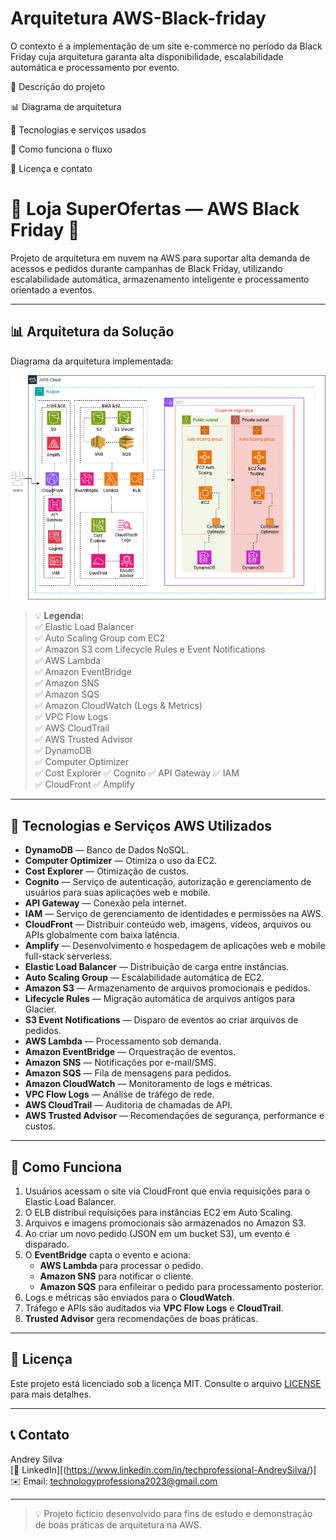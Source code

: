 # Arquitetura AWS-Black-friday
O contexto é a implementação de um site e-commerce no período da Black Friday cuja arquitetura garanta alta disponibilidade, escalabilidade automática e processamento por evento.


📖 Descrição do projeto

📊 Diagrama de arquitetura

📌 Tecnologias e serviços usados

🚀 Como funciona o fluxo

📄 Licença e contato


# 🛒 Loja SuperOfertas — AWS Black Friday 🚀

Projeto de arquitetura em nuvem na AWS para suportar alta demanda de acessos e pedidos durante campanhas de Black Friday, utilizando escalabilidade automática, armazenamento inteligente e processamento orientado a eventos.

---

## 📊 Arquitetura da Solução

Diagrama da arquitetura implementada:

![Diagrama da Arquitetura](./arquitetura_blackfriday.png.png)

> 💡 **Legenda:**  
> ✅ Elastic Load Balancer  
> ✅ Auto Scaling Group com EC2  
> ✅ Amazon S3 com Lifecycle Rules e Event Notifications  
> ✅ AWS Lambda  
> ✅ Amazon EventBridge  
> ✅ Amazon SNS  
> ✅ Amazon SQS  
> ✅ Amazon CloudWatch (Logs & Metrics)  
> ✅ VPC Flow Logs  
> ✅ AWS CloudTrail  
> ✅ AWS Trusted Advisor  
> ✅ DynamoDB  
> ✅ Computer Optimizer  
> ✅ Cost Explorer
> ✅ Cognito 
> ✅ API Gateway 
> ✅ IAM  
> ✅ CloudFront
> ✅ Amplify

---

## 📌 Tecnologias e Serviços AWS Utilizados

- **DynamoDB** — Banco de Dados NoSQL.
- **Computer Optimizer** — Otimiza o uso da EC2.
- **Cost Explorer** — Otimização de custos.
- **Cognito** — Serviço de autenticação, autorização e gerenciamento de usuários para suas aplicações web e mobile.
- **API Gateway** — Conexão pela internet.
- **IAM** — Serviço de gerenciamento de identidades e permissões na AWS.
- **CloudFront** — Distribuir conteúdo web, imagens, vídeos, arquivos ou APIs globalmente com baixa latência.
- **Amplify** — Desenvolvimento e hospedagem de aplicações web e mobile full-stack serverless.
- **Elastic Load Balancer** — Distribuição de carga entre instâncias.
- **Auto Scaling Group** — Escalabilidade automática de EC2.
- **Amazon S3** — Armazenamento de arquivos promocionais e pedidos.
- **Lifecycle Rules** — Migração automática de arquivos antigos para Glacier.
- **S3 Event Notifications** — Disparo de eventos ao criar arquivos de pedidos.
- **AWS Lambda** — Processamento sob demanda.
- **Amazon EventBridge** — Orquestração de eventos.
- **Amazon SNS** — Notificações por e-mail/SMS.
- **Amazon SQS** — Fila de mensagens para pedidos.
- **Amazon CloudWatch** — Monitoramento de logs e métricas.
- **VPC Flow Logs** — Análise de tráfego de rede.
- **AWS CloudTrail** — Auditoria de chamadas de API.
- **AWS Trusted Advisor** — Recomendações de segurança, performance e custos.

---

## 🚀 Como Funciona

1. Usuários acessam o site via CloudFront que envia requisições para o Elastic Load Balancer.
2. O ELB distribui requisições para instâncias EC2 em Auto Scaling.
3. Arquivos e imagens promocionais são armazenados no Amazon S3.
4. Ao criar um novo pedido (JSON em um bucket S3), um evento é disparado.
5. O **EventBridge** capta o evento e aciona:
   - **AWS Lambda** para processar o pedido.
   - **Amazon SNS** para notificar o cliente.
   - **Amazon SQS** para enfileirar o pedido para processamento posterior.
6. Logs e métricas são enviados para o **CloudWatch**.
7. Tráfego e APIs são auditados via **VPC Flow Logs** e **CloudTrail**.
8. **Trusted Advisor** gera recomendações de boas práticas.

---

## 📄 Licença

Este projeto está licenciado sob a licença MIT. Consulte o arquivo [LICENSE](LICENSE) para mais detalhes.

---

## 📞 Contato

Andrey Silva  
[🔗 LinkedIn][(https://www.linkedin.com/in/techprofessional-AndreySilva/)]  
✉️ Email: technologyprofessiona2023@gmail.com

---

> 💡 Projeto fictício desenvolvido para fins de estudo e demonstração de boas práticas de arquitetura na AWS.

